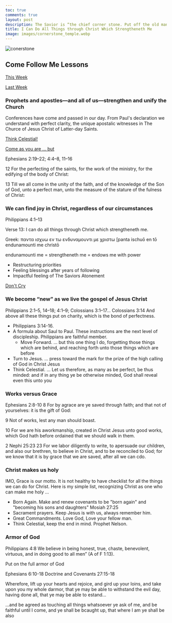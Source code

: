 ```yaml
---
toc: true
comments: true
layout: post
description: The Savior is “the chief corner stone. Put off the old man” and “put on the new man” through Jesus Christ.
title: I Can Do All Things through Christ Which Strengtheneth Me
image: images/cornerstone_temple.webp
---
```


![conerstone]({{site.baseurl}}/images/cornerstone_temple.webp)

## Come Follow Me Lessons

[This Week](https://www.churchofjesuschrist.org/study/manual/come-follow-me-for-sunday-school-new-testament-2023/42?lang=eng)

[Last Week](https://www.churchofjesuschrist.org/study/manual/come-follow-me-for-sunday-school-new-testament-2023/41?lang=eng)

### Prophets and apostles—and all of us—strengthen and unify the Church

Conferences have come and passed in our day.   From Paul's declaration we understand with perfect clarity, the unique apostalic witnesses in The Churce of Jesus Christ of Latter-day Saints.

[Think Celestial!](https://youtu.be/ZghD9LplPug?t=205)

[Come as you are ... but](https://youtu.be/cgq5yUgZUro?t=713)

Ephesians 2:19–22; 4:4–8, 11–16

12 For the perfecting of the saints, for the work of the ministry, for the edifying of the body of Christ:

13 Till we all come in the unity of the faith, and of the knowledge of the Son of God, unto a perfect man, unto the measure of the stature of the fulness of Christ:

### We can find joy in Christ, regardless of our circumstances

Philippians 4:1–13

Verse 13: I can do all things through Christ which strengtheneth me.

Greek: παντα ισχυω εν τω ενδυναμουντι με χριστω [panta ischuō en tō endunamounti me christō

endunamounti me = strengtheneth me = endows me with power

- Restructuring priorities
- Feeling blessings after years of following
- Impactful feeling of The Saviors Atonement

[Don't Cry](https://youtu.be/XiM1kQvCcME?t=104)

### We become “new” as we live the gospel of Jesus Christ

Philippians 2:1–5, 14–18; 4:1–9; Colossians 3:1–17... Colossians 3:14 And above all these things put on charity, which is the bond of perfectness.

- Philippians 3:14-16.
- A formula about Saul to Paul.  These instructions are the next level of discipleship.  Philippians are faithful member.
  - Move Forward.   ... but this one thing I do, forgetting those things which are behind, and reaching forth unto those things which are before
- Turn to Jesus.  ...  press toward the mark for the prize of the high calling of God in Christ Jesus
- Think Celestial. ... Let us therefore, as many as be perfect, be thus minded: and if in any thing ye be otherwise minded, God shall reveal even this unto you

### Works versus Grace

Ephesians 2:8-10
8 For by agrace are ye saved through faith; and that not of yourselves: it is the gift of God:

9 Not of works, lest any man should boast.

10 For we are his aworkmanship, created in Christ Jesus unto good works, which God hath before ordained that we should walk in them.

2 Nephi 25:23
23 For we labor diligently to write, to apersuade our children, and also our brethren, to believe in Christ, and to be reconciled to God; for we know that it is by grace that we are saved, after all we can cdo.

### Christ makes us holy

IMO, Grace is our motto.  It is not healthy to have checklist for all the things we can do for Christ.  Here is my simple list, recognizing Christ as one who can make me holy ...

- Born Again. Make and renew covenants to be "born again" and "becoming his sons and daughters" Mosiah 27:25
- Sacrament prayers. Keep Jesus is with us, always remember him.
- Great Commandments. Love God, Love your fellow man.
- Think Celestial, keep the end in mind. Prophet Nelson.

### Armor of God

Philippians 4:8
We believe in being honest, true, chaste, benevolent, virtuous, and in doing good to all men” (A of F 1:13).

Put on the full armor of God

Ephesians 6:10-18
Doctrine and Covenants 27:15-18

Wherefore, lift up your hearts and rejoice, and gird up your loins, and take upon you my whole darmor, that ye may be able to withstand the evil day, having done all, that ye may be able to estand...

...and be agreed as touching all things whatsoever ye ask of me, and be faithful until I come, and ye shall be bcaught up, that where I am ye shall be also
